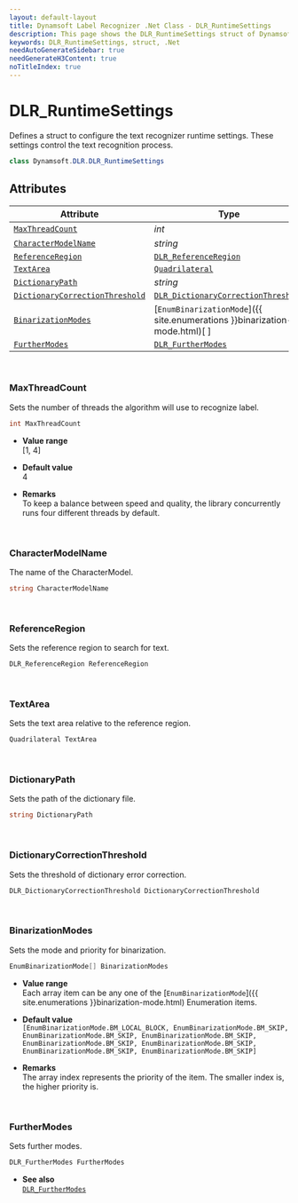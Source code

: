 ```yaml
---
layout: default-layout
title: Dynamsoft Label Recognizer .Net Class - DLR_RuntimeSettings
description: This page shows the DLR_RuntimeSettings struct of Dynamsoft Label Recognizer for .Net Language.
keywords: DLR_RuntimeSettings, struct, .Net
needAutoGenerateSidebar: true
needGenerateH3Content: true
noTitleIndex: true
---
```



# DLR_RuntimeSettings
Defines a struct to configure the text recognizer runtime settings. These settings control the text recognition process.
  
```csharp
class Dynamsoft.DLR.DLR_RuntimeSettings
```   

## Attributes
  
| Attribute | Type |
|---------- | ---- |
| [`MaxThreadCount`](#maxthreadcount) | *int* |
| [`CharacterModelName`](#charactermodelname) | *string* |
| [`ReferenceRegion`](#referenceregion) | [`DLR_ReferenceRegion`](dlr-reference-region.md) |
| [`TextArea`](#textarea) | [`Quadrilateral`](quadrilateral.md) |
| [`DictionaryPath`](#dictionarypath) | *string* |
| [`DictionaryCorrectionThreshold`](#dictionarycorrectionthreshold) | [`DLR_DictionaryCorrectionThreshold`](dlr-dictionary-correction-threshold.md) |
| [`BinarizationModes`](#binarizationmodes) | [`EnumBinarizationMode`]({{ site.enumerations }}binarization-mode.html)[ ] |
| [`FurtherModes`](#furthermodes) | [`DLR_FurtherModes`](dlr-further-modes.md)|


&nbsp;

### MaxThreadCount
Sets the number of threads the algorithm will use to recognize label.
```csharp
int MaxThreadCount
```
- **Value range**   
    [1, 4]
      
- **Default value**   
    4
    
- **Remarks**   
    To keep a balance between speed and quality, the library concurrently runs four different threads by default.

&nbsp;

### CharacterModelName
The name of the CharacterModel.

```csharp
string CharacterModelName
```


&nbsp;

### ReferenceRegion
Sets the reference region to search for text.
```csharp
DLR_ReferenceRegion ReferenceRegion
```

&nbsp;

### TextArea
Sets the text area relative to the reference region.
```csharp
Quadrilateral TextArea
```

&nbsp;

### DictionaryPath
Sets the path of the dictionary file.
```csharp
string DictionaryPath
```

&nbsp;

### DictionaryCorrectionThreshold
Sets the threshold of dictionary error correction.
```csharp
DLR_DictionaryCorrectionThreshold DictionaryCorrectionThreshold
```

&nbsp;

### BinarizationModes
Sets the mode and priority for binarization.

```csharp
EnumBinarizationMode[] BinarizationModes
```

- **Value range**   
    Each array item can be any one of the [`EnumBinarizationMode`]({{ site.enumerations }}binarization-mode.html) Enumeration items.
      
- **Default value**   
    `[EnumBinarizationMode.BM_LOCAL_BLOCK, EnumBinarizationMode.BM_SKIP, EnumBinarizationMode.BM_SKIP, EnumBinarizationMode.BM_SKIP, EnumBinarizationMode.BM_SKIP, EnumBinarizationMode.BM_SKIP, EnumBinarizationMode.BM_SKIP, EnumBinarizationMode.BM_SKIP]`
    
- **Remarks**   
    The array index represents the priority of the item. The smaller index is, the higher priority is.


&nbsp;

### FurtherModes
Sets further modes.

```csharp
DLR_FurtherModes FurtherModes
```

- **See also**  
    [`DLR_FurtherModes`](dlr-further-modes.md)

